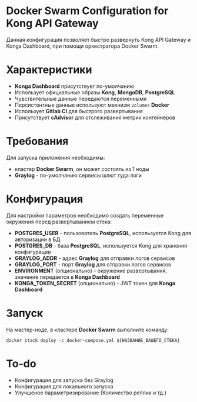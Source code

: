 # **Docker Swarm Configuration for Kong API Gateway**
Данная конфигурация позволяет быстро развернуть Kong API Gateway и Konga Dashboard, при помощи оркестратора Docker Swarm.

# Характеристики
* **Konga Dashboard** присутствует по-умолчанию
* Использует официальные образы **Kong**, **MongoDB**, **PostgreSQL**
* Чувствительные данные передаются переменными
* Персистентные данные используют мехнизм ```volumes``` **Docker**
* Использует **Gitlab CI** для быстрого развертывания
* Присутствует **cAdvisor** для отслеживания метрик контейнеров

# Требования
Для запуска приложения необходимы:
* кластер **Docker Swarm**, он может состоять из 1 ноды
* **Graylog** - по-умолчанию сервисы шлют туда логи

# Конфигурация
Для настройки параметров необходимо создать переменные окружения перед развертыванием стека:

* **POSTGRES_USER** - пользователь **PostgreSQL**, используется Kong для авторизации в БД
* **POSTGRES_DB** - база **PostgreSQL**, используется Kong для хранения конфигурации
* **GRAYLOG_ADDR** - адрес **Graylog** для отправки логов сервисов
* **GRAYLOG_PORT** - порт **Graylog** для отправки логов сервисов
* **ENVIRONMENT** (опционально) - окружение развертывания, значение передается в **Konga Dashboard**
* **KONGA_TOKEN_SECRET** (опционально) - JWT токен для **Konga Dashboard**

# Запуск
На мастер-ноде, в кластере **Docker Swarm** выполните команду:
```
docker stack deploy -c docker-compose.yml ${НАЗВАНИЕ_ВАШЕГО_СТЕКА}
```

# To-do

* Конфигурация для запуска без Graylog
* Конфигурация для локального запуска
* Улучшеное параметризирование (Количество реплик и тд.)
